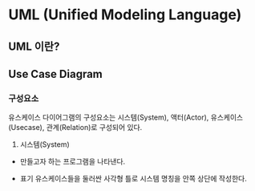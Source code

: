 # UML (Unified Modeling Language)

## UML 이란?

## Use Case Diagram

### 구성요소

유스케이스 다이어그램의 구성요소는 시스템(System), 액터(Actor), 유스케이스(Usecase), 관계(Relation)로 구성되어 있다.

  1. 시스템(System)
    
  * 만들고자 하는 프로그램을 나타낸다.
  
  - 표기
    유스케이스들을 둘러싼 사각형 틀로 시스템 명칭을 안쪽 상단에 작성한다.

